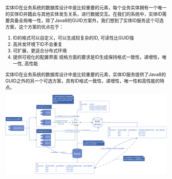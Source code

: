 实体ID在业务系统的数据库设计中是比较重要的元素，每个业务实体拥有一个唯一的实体ID并籍此与其他实体发生关系，进行数据交互。在我们的系统中，实体ID需要具备全局唯一性，除了Java8的GUID方案外，我们想到了实体ID服务这个可选方案，这个方案的优点在于：
1.  ID的格式可以自定义，可以生成较复杂的ID, 可读性比GUID强
2.  高并发环境下ID不会重复
3.  可扩展，更适合分布式环境
4.  提供可视化的配置界面
规格方面的要求是ID生成保持格式一致性，递增性，唯一性, 高性能

实体ID在业务系统的数据库设计中是比较重要的元素，实体ID服务提供了Java8的GUID之外的另一个可选方案，具有ID格式一致性，递增性，唯一性和高性能的特点。

![](EntityIDService架构v1.0.png)


